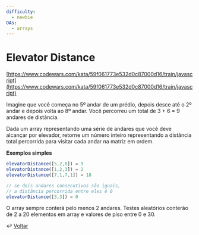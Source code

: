 ```yaml
---
difficulty:
  - newbie
OAs:
  - arrays
---
```


# Elevator Distance

[https://www.codewars.com/kata/59f061773e532d0c87000d16/train/javascript](https://www.codewars.com/kata/59f061773e532d0c87000d16/train/javascript)

Imagine que você começa no 5º andar de um prédio, depois desce até o 2º andar e
depois volta ao 8º andar. Você percorreu um total de 3 + 6 = 9 andares de
distância.

Dada um array representando uma série de andares que você deve alcançar por
elevador, retorne um número inteiro representando a distância total percorrida
para visitar cada andar na matriz em ordem.

**Exemplos simples**

```js
elevatorDistance([5,2,8]) = 9
elevatorDistance([1,2,3]) = 2
elevatorDistance([7,1,7,1]) = 18

// se dois andares consecutivos são iguais,
// a distância percorrida entre eles é 0
elevatorDistance([3,3]) = 0
```

O array sempre conterá pelo menos 2 andares. Testes aleatórios conterão de 2 a
20 elementos em array e valores de piso entre 0 e 30.

↩️ [Voltar](../../README.md)
